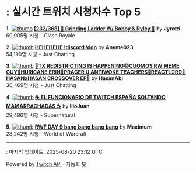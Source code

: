 # : 실시간 트위치 시청자수 Top 5

**1.** [![thumb](https://static-cdn.jtvnw.net/previews-ttv/live_user_jynxzi-320x180.jpg)](https://twitch.tv/Jynxzi)
**[[232/365] 🔴 Grinding Ladder W/ Bobby & Ryley 🔴](https://twitch.tv/Jynxzi)** by **Jynxzi**<br>60,905명 시청  - Clash Royale

**2.** [![thumb](https://static-cdn.jtvnw.net/previews-ttv/live_user_anyme023-320x180.jpg)](https://twitch.tv/Anyme023)
**[HEHEHEHE !discord !don](https://twitch.tv/Anyme023)** by **Anyme023**<br>54,190명 시청  - Just Chatting

**3.** [![thumb](https://static-cdn.jtvnw.net/previews-ttv/live_user_hasanabi-320x180.jpg)](https://twitch.tv/HasanAbi)
**[🤬TX REDISTRICTING IS HAPPENING😡CUOMOS RW MEME GUY🤬HURICANE ERIN🤬PRAGER U ANTIWOKE TEACHERS🤬REACTLORD🤬HASANxHASAN CROSSOVER EP🤬](https://twitch.tv/HasanAbi)** by **HasanAbi**<br>30,469명 시청  - Just Chatting

**4.** [![thumb](https://static-cdn.jtvnw.net/previews-ttv/live_user_illojuan-320x180.jpg)](https://twitch.tv/IlloJuan)
**[☕ EL FUNCIONARIO DE TWITCH ESPAÑA SOLTANDO MAMARRACHADAS ☕](https://twitch.tv/IlloJuan)** by **IlloJuan**<br>29,496명 시청  - Supernatural

**5.** [![thumb](https://static-cdn.jtvnw.net/previews-ttv/live_user_maximum-320x180.jpg)](https://twitch.tv/Maximum)
**[RWF DAY 9 bang bang bang bang](https://twitch.tv/Maximum)** by **Maximum**<br>28,242명 시청  - World of Warcraft


---
: 마지막 업데이트: 2025-08-20 23:12 UTC

Powered by [Twitch API](https://dev.twitch.tv/docs/api/reference) · 자동화 봇
